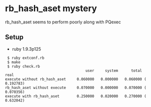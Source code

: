 # rb_hash_aset mystery

rb_hash_aset seems to perform poorly along with PQexec

## Setup

* ruby 1.9.3p125

```
 $ ruby extconf.rb
 $ make
 $ ruby check.rb 
                                     user     system      total        real
execute without rb_hash_aset     0.060000   0.000000   0.060000 (  0.192783)
rb_hash_aset without execute     0.070000   0.000000   0.070000 (  0.070356)
execute with rb_hash_aset        0.250000   0.020000   0.270000 (  0.632042)
```
